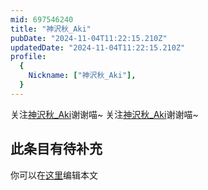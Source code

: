 ```yaml
---
mid: 697546240
title: "神沢秋_Aki"
pubDate: "2024-11-04T11:22:15.210Z"
updatedDate: "2024-11-04T11:22:15.210Z"
profile:
  {
    Nickname: ["神沢秋_Aki"],
  }
---
```


关注[神沢秋_Aki](https://space.bilibili.com/697546240)谢谢喵~ 关注[神沢秋_Aki](https://space.bilibili.com/697546240)谢谢喵~

## 此条目有待补充
你可以在[这里](https://github.com/Yuhanawa/VTuber.ICU/edit/master/src/content/v/神沢秋_Aki/index.md)编辑本文
